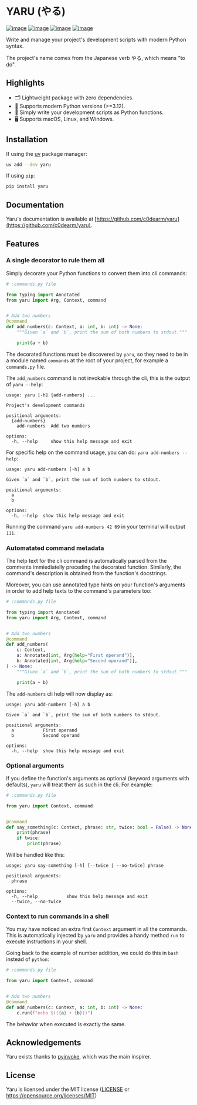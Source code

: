# YARU (やる)

[![image](https://img.shields.io/pypi/v/yaru.svg)](https://pypi.python.org/pypi/yaru)
[![image](https://img.shields.io/pypi/l/yaru.svg)](https://pypi.python.org/pypi/yaru)
[![image](https://img.shields.io/pypi/pyversions/yaru.svg)](https://pypi.python.org/pypi/yaru)
[![image](https://github.com/c0dearm/yaru/actions/workflows/test.yml/badge.svg)](https://github.com/c0dearm/yaru/actions)

Write and manage your project's development scripts with modern Python syntax.

The project's name comes from the Japanese verb やる, which means "to do".

## Highlights

- 🗂️ Lightweight package with zero dependencies.
- 🐍 Supports modern Python versions (>=3.12).
- 🚀 Simply write your development scripts as Python functions.
- 🖥️ Supports macOS, Linux, and Windows.

## Installation

If using the [uv](https://github.com/astral-sh/uv) package manager:

```bash
uv add --dev yaru
```

If using `pip`:

```bash
pip install yaru
```

## Documentation

Yaru's documentation is available at [https://github.com/c0dearm/yaru](https://github.com/c0dearm/yaru).

## Features

### A single decorator to rule them all

Simply decorate your Python functions to convert them into cli commands:

```python
# :commands.py file

from typing import Annotated
from yaru import Arg, Context, command


# Add two numbers
@command
def add_numbers(c: Context, a: int, b: int) -> None:
    """Given `a` and `b`, print the sum of both numbers to stdout."""

    print(a + b)
```

The decorated functions must be discovered by `yaru`, so they need to be in a module named `commands` at
the root of your project, for example a `commands.py` file.

The `add_numbers` command is not invokable through the cli, this is the output of `yaru --help`:

```
usage: yaru [-h] {add-numbers} ...

Project's development commands

positional arguments:
  {add-numbers}
    add-numbers  Add two numbers

options:
  -h, --help     show this help message and exit
```

For specific help on the command usage, you can do: `yaru add-numbers --help`:

```
usage: yaru add-numbers [-h] a b

Given `a` and `b`, print the sum of both numbers to stdout.

positional arguments:
  a
  b

options:
  -h, --help  show this help message and exit
```

Running the command `yaru add-numbers 42 69` in your terminal will output `111`.

### Automatated command metadata

The help text for the cli command is automatically parsed from the comments immiediatelly preceding the decorated function.
Similarly, the command's description is obtained from the function's docstrings.

Moreover, you can use annotated type hints on your function's arguments in order to add help texts to the command's parameters too:

```python
# :commands.py file

from typing import Annotated
from yaru import Arg, Context, command


# Add two numbers
@command
def add_numbers(
    c: Context,
    a: Annotated[int, Arg(help="First operand")],
    b: Annotated[int, Arg(help="Second operand")],
) -> None:
    """Given `a` and `b`, print the sum of both numbers to stdout."""

    print(a + b)
```

The `add-numbers` cli help will now display as:

```
usage: yaru add-numbers [-h] a b

Given `a` and `b`, print the sum of both numbers to stdout.

positional arguments:
  a           First operand
  b           Second operand

options:
  -h, --help  show this help message and exit
```

### Optional arguments

If you define the function's arguments as optional (keyword arguments with defaults), `yaru` will treat
them as such in the cli. For example:

```python
# :commands.py file

from yaru import Context, command


@command
def say_something(c: Context, phrase: str, twice: bool = False) -> None:
    print(phrase)
    if twice:
        print(phrase)
```

Will be handled like this:

```
usage: yaru say-something [-h] [--twice | --no-twice] phrase

positional arguments:
  phrase

options:
  -h, --help           show this help message and exit
  --twice, --no-twice
```

### Context to run commands in a shell

You may have noticed an extra first `Context` argument in all the commands. This is automatically injected
by `yaru` and provides a handy method `run` to execute instructions in your shell.

Going back to the example of number addition, we could do this in `bash` instead of `python`:

```python
# :commands.py file

from yaru import Context, command


# Add two numbers
@command
def add_numbers(c: Context, a: int, b: int) -> None:
    c.run(f"echo $(({a} + {b}))")
```

The behavior when executed is exactly the same.

## Acknowledgements

Yaru exists thanks to [pyinvoke](https://github.com/pyinvoke/invoke), which was the main inspirer.

## License

Yaru is licensed under the MIT license ([LICENSE](LICENSE) or <https://opensource.org/licenses/MIT>)
